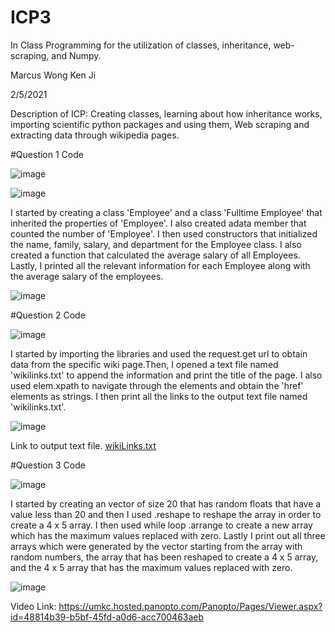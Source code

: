 # ICP3

In Class Programming for the utilization of classes, inheritance, web-scraping, and Numpy.

Marcus Wong Ken Ji

2/5/2021

Description of ICP: Creating classes, learning about how inheritance works, importing scientific python packages and using them, Web scraping and extracting data through wikipedia pages.

#Question 1 Code

![image](https://user-images.githubusercontent.com/72952948/107092328-0383f880-67c9-11eb-82c4-8b553ecf4ee5.png)


![image](https://user-images.githubusercontent.com/72952948/107092395-24e4e480-67c9-11eb-8820-d31de78d00ea.png)

I started by creating a class 'Employee' and a class 'Fulltime Employee' that inherited the properties of 'Employee'. I also created adata member that counted the number of 'Employee'. I then used constructors that initialized the name, family, salary, and department for the Employee class. I also created a function that calculated the average salary of all Employees. Lastly, I printed all the relevant information for each Employee along with the average salary of the employees.

![image](https://user-images.githubusercontent.com/72952948/107093188-75a90d00-67ca-11eb-9c3d-db3cc76eac4d.png)

#Question 2 Code

![image](https://user-images.githubusercontent.com/72952948/107093396-c6206a80-67ca-11eb-8fdb-720adf012c43.png)

I started by importing the libraries and used the request.get url to obtain data from the specific wiki page.Then, I opened a text file named 'wikilinks.txt' to append the information and print the title of the page. I also used elem.xpath to navigate through the elements and obtain the 'href' elements as strings. I then print all the links to the output text file named 'wikilinks.txt'.

![image](https://user-images.githubusercontent.com/72952948/107108360-e406c300-67fc-11eb-95a6-83183b1ca0fe.png)

Link to output text file. [wikiLinks.txt](https://github.com/Marcuswkds/ICP3/files/5936221/wikiLinks.txt)

#Question 3 Code

![image](https://user-images.githubusercontent.com/72952948/107108431-5aa3c080-67fd-11eb-90bf-d632f5ff7618.png)

I started by creating an vector of size 20 that has random floats that have a value less than 20 and then I used .reshape to reshape the array in order to create a 4 x 5 array. I then used while loop  .arrange to create a new array which has the maximum values replaced with zero. Lastly I print out all three arrays which were generated by the vector starting from the array with random numbers, the array that has been reshaped to create a 4 x 5 array, and the 4 x 5 array that has the maximum values replaced with zero.

![image](https://user-images.githubusercontent.com/72952948/107108656-30eb9900-67ff-11eb-83de-903ae9145f75.png)

Video Link: https://umkc.hosted.panopto.com/Panopto/Pages/Viewer.aspx?id=48814b39-b5bf-45fd-a0d6-acc700463aeb




